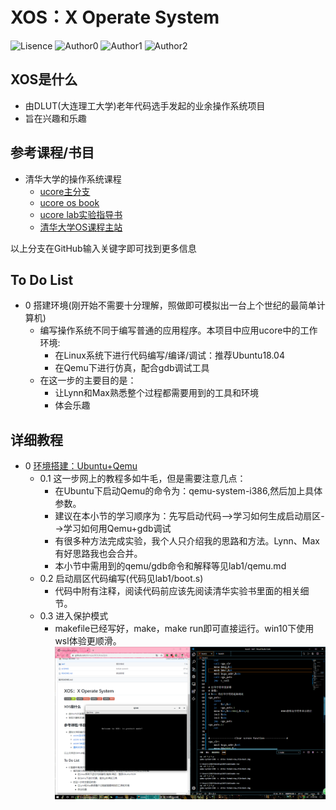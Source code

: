 # XOS：X Operate System

![Lisence](https://img.shields.io/badge/License-GPL-green)
![Author0](https://img.shields.io/badge/Author-kimoye-red)
![Author1](https://img.shields.io/badge/Author-Lynn-red)
![Author2](https://img.shields.io/badge/Author-MAX-red)
## XOS是什么
- 由DLUT(大连理工大学)老年代码选手发起的业余操作系统项目
- 旨在兴趣和乐趣
## 参考课程/书目
- 清华大学的操作系统课程
  - [ucore主分支](https://github.com/chyyuu/ucore_os_docs)
  - [ucore os book](https://chyyuu.gitbooks.io/simple_os_book/)
  - [ucore lab实验指导书](https://chyyuu.gitbooks.io/ucore_os_docs/content/)
  - [清华大学OS课程主站](http://os.cs.tsinghua.edu.cn/oscourse/OS2018spring/)

以上分支在GitHub输入关键字即可找到更多信息
## To Do List
- 0 搭建环境(刚开始不需要十分理解，照做即可模拟出一台上个世纪的最简单计算机)
  - 编写操作系统不同于编写普通的应用程序。本项目中应用ucore中的工作环境:
    - 在Linux系统下进行代码编写/编译/调试：推荐Ubuntu18.04
    - 在Qemu下进行仿真，配合gdb调试工具
  - 在这一步的主要目的是：
    - 让Lynn和Max熟悉整个过程都需要用到的工具和环境
    - 体会乐趣
## 详细教程
- 0 [环境搭建：Ubuntu+Qemu](https://github.com/kimoye/XOS/blob/master/lab1/qemu.md)
  - 0.1 这一步网上的教程多如牛毛，但是需要注意几点：
    - 在Ubuntu下启动Qemu的命令为：qemu-system-i386,然后加上具体参数。
    - 建议在本小节的学习顺序为：先写启动代码-->学习如何生成启动扇区-->学习如何用Qemu+gdb调试
    - 有很多种方法完成实验，我个人只介绍我的思路和方法。Lynn、Max有好思路我也会合并。
    - 本小节中需用到的qemu/gdb命令和解释等见lab1/qemu.md
  - 0.2 启动扇区代码编写(代码见lab1/boot.s)
    - 代码中附有注释，阅读代码前应该先阅读清华实验书里面的相关细节。
  - 0.3 进入保护模式
    - makefile已经写好，make，make run即可直接运行。win10下使用wsl体验更顺滑。
    ![avatar](./lab1/pic/1.png)